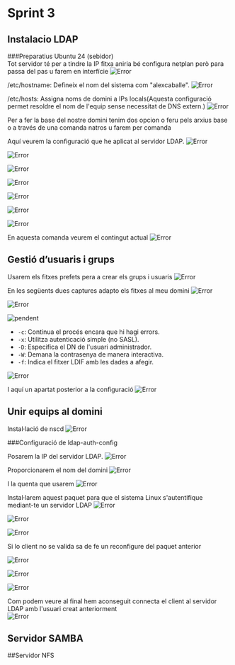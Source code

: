 # Sprint 3


## Instalacio LDAP
###Preparatius
Ubuntu 24 (sebidor)  
Tot servidor té per a tindre la IP fitxa aniria bé configura netplan però para passa del pas u farem en interfície
![Error](./red.png)  

/etc/hostname: Defineix el nom del sistema com "alexcaballe".
![Error](./hostname.png)  

/etc/hosts: Assigna noms de domini a IPs locals(Aquesta configuració permet resoldre el nom de l'equip sense necessitat de DNS extern.)
![Error](./hosts.png)

Per a fer la base del nostre domini tenim dos opcion o feru pels arxius base o a través de una comanda natros u farem per comanda  

Aquí veurem la configuració que he aplicat al servidor LDAP.
![Error](./recon.png)

![Error](./recon1.png)

![Error](./recon2.png)

![Error](./recon3.png)

![Error](./recon4.png)

![Error](./recon5.png)

![Error](./recon6.png)  

En aquesta comanda veurem el contingut actual
![Error](./slapcat.png)  

## Gestió d’usuaris i grups

Usarem els fitxes prefets pera a crear els grups i usuaris
![Error](./lsdesc.png)

En les següents dues captures adapto els fitxes al meu domini
![Error](./grupld.png)

![Error](./usuld.png)

![pendent](./pendentld.png)  

- `-c`: Continua el procés encara que hi hagi errors.  
- `-x`: Utilitza autenticació simple (no SASL).  
- `-D`: Especifica el DN de l'usuari administrador.  
- `-W`: Demana la contrasenya de manera interactiva.  
- `-f`: Indica el fitxer LDIF amb les dades a afegir.  

![Error](./ldapadd99.png)

I aquí un apartat posterior a la configuració
![Error](./slapcat2.png)


## Unir equips al domini

Instal·lació de nscd
![Error](./installnscd.png)

###Configuració de ldap-auth-config  

Posarem la IP del servidor LDAP.
![Error](./ldapconf1.png)

Proporcionarem el nom del domini
![Error](./ldapconf2.png)

I la quenta que usarem
![Error](./ldapconf3.png)

Instal·larem aquest paquet para que el sistema Linux s'autentifique mediant-te un servidor LDAP
![Error](./ldapconf4.png)

![Error](./ldapconf5.png)

![Error](./ldapconf5.png)

Si lo client no se valida sa de fe un reconfigure del paquet anterior

![Error](./nsswitch.png)

![Error](./commonpas.png)

![Error](./commonses.png)

Com podem veure al final hem aconseguit connecta el client al servidor LDAP amb l'usuari creat anteriorment  
![Error](./prova789.png)







## Servidor SAMBA


##Servidor NFS




